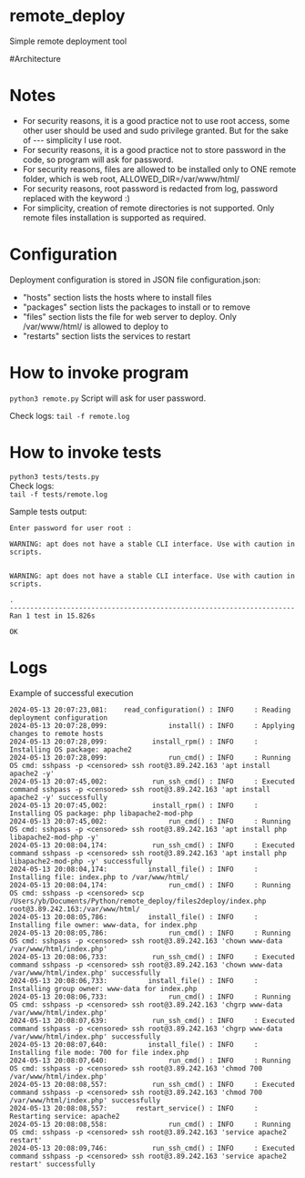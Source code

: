 # remote_deploy
Simple remote deployment tool  

#Architecture

# Notes
- For security reasons, it is a good practice not to use root access, some other user should be used and sudo privilege granted. But for the sake of  --- simplicity I use root.  
- For security reasons, it is a good practice not to store password in the code, so program will ask for password.  
- For security reasons, files are allowed to be installed only to ONE remote folder, which is web root, ALLOWED_DIR=/var/www/html/  
- For security reasons, root password is redacted from log, password replaced with the keyword <censored> :)
- For simplicity, creation of remote directories is not supported. Only remote files installation is supported as required.  

# Configuration

Deployment configuration is stored in JSON file configuration.json:
- "hosts" section lists the hosts where to install files
- "packages" section lists the packages to install or to remove
- "files" section lists the file for web server to deploy. Only /var/www/html/ is allowed to deploy to
- "restarts" section lists the services to restart


# How to invoke program
  ```python3 remote.py```
Script will ask for user password.

Check logs:
  ```tail -f remote.log```


# How to invoke tests
  ```python3 tests/tests.py```  
Check logs:  
  ```tail -f tests/remote.log```

Sample tests output:

```
Enter password for user root :

WARNING: apt does not have a stable CLI interface. Use with caution in scripts.


WARNING: apt does not have a stable CLI interface. Use with caution in scripts.

.
----------------------------------------------------------------------
Ran 1 test in 15.826s

OK
```

# Logs

Example of successful execution

```(base) yb@Yan-Home-Mac remote_deploy % tail -f remote.log
2024-05-13 20:07:23,081:    read_configuration() : INFO     : Reading deployment configuration
2024-05-13 20:07:28,099:               install() : INFO     : Applying changes to remote hosts
2024-05-13 20:07:28,099:           install_rpm() : INFO     : Installing OS package: apache2
2024-05-13 20:07:28,099:               run_cmd() : INFO     : Running OS cmd: sshpass -p <censored> ssh root@3.89.242.163 'apt install apache2 -y'
2024-05-13 20:07:45,002:           run_ssh_cmd() : INFO     : Executed command sshpass -p <censored> ssh root@3.89.242.163 'apt install apache2 -y' successfully
2024-05-13 20:07:45,002:           install_rpm() : INFO     : Installing OS package: php libapache2-mod-php
2024-05-13 20:07:45,002:               run_cmd() : INFO     : Running OS cmd: sshpass -p <censored> ssh root@3.89.242.163 'apt install php libapache2-mod-php -y'
2024-05-13 20:08:04,174:           run_ssh_cmd() : INFO     : Executed command sshpass -p <censored> ssh root@3.89.242.163 'apt install php libapache2-mod-php -y' successfully
2024-05-13 20:08:04,174:          install_file() : INFO     : Installing file: index.php to /var/www/html/
2024-05-13 20:08:04,174:               run_cmd() : INFO     : Running OS cmd: sshpass -p <censored> scp /Users/yb/Documents/Python/remote_deploy/files2deploy/index.php root@3.89.242.163:/var/www/html/
2024-05-13 20:08:05,786:          install_file() : INFO     : Installing file owner: www-data, for index.php
2024-05-13 20:08:05,786:               run_cmd() : INFO     : Running OS cmd: sshpass -p <censored> ssh root@3.89.242.163 'chown www-data /var/www/html/index.php'
2024-05-13 20:08:06,733:           run_ssh_cmd() : INFO     : Executed command sshpass -p <censored> ssh root@3.89.242.163 'chown www-data /var/www/html/index.php' successfully
2024-05-13 20:08:06,733:          install_file() : INFO     : Installing group owner: www-data for index.php
2024-05-13 20:08:06,733:               run_cmd() : INFO     : Running OS cmd: sshpass -p <censored> ssh root@3.89.242.163 'chgrp www-data /var/www/html/index.php'
2024-05-13 20:08:07,639:           run_ssh_cmd() : INFO     : Executed command sshpass -p <censored> ssh root@3.89.242.163 'chgrp www-data /var/www/html/index.php' successfully
2024-05-13 20:08:07,640:          install_file() : INFO     : Installing file mode: 700 for file index.php
2024-05-13 20:08:07,640:               run_cmd() : INFO     : Running OS cmd: sshpass -p <censored> ssh root@3.89.242.163 'chmod 700 /var/www/html/index.php'
2024-05-13 20:08:08,557:           run_ssh_cmd() : INFO     : Executed command sshpass -p <censored> ssh root@3.89.242.163 'chmod 700 /var/www/html/index.php' successfully
2024-05-13 20:08:08,557:       restart_service() : INFO     : Restarting service: apache2
2024-05-13 20:08:08,558:               run_cmd() : INFO     : Running OS cmd: sshpass -p <censored> ssh root@3.89.242.163 'service apache2 restart'
2024-05-13 20:08:09,746:           run_ssh_cmd() : INFO     : Executed command sshpass -p <censored> ssh root@3.89.242.163 'service apache2 restart' successfully
```
